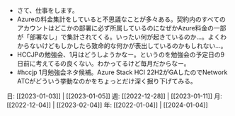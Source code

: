 - さて、仕事をします。
- Azureの料金集計をしていると不思議なことが多々ある。契約内のすべてのアカウントはどこかの部署に必ず所属しているのになぜかAzure料金の一部が「部署なし」で集計されてくる。いったい何が起きているのか…。よくわからないけどもしかしたら致命的な何かが表出しているのかもしれない…。
- HCCJPの勉強会、1月はどうしようかなー。というのを勉強会の予定日の9日前に考えてるの良くない。わかってるけど毎月だからなー。
- #hccjp 1月勉強会ネタ候補。Azure Stack HCI 22H2がGAしたのでNetwork ATCがどういう挙動なのかをちょっとだけ深く掘り下げてみる。

日: [[2023-01-03]] | [[2023-01-05]]
週: [[2022-12-28]] | [[2023-01-11]]
月: [[2022-12-04]] | [[2023-02-04]]
年: [[2022-01-04]] | [[2024-01-04]]